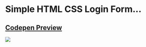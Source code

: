 <h1>Simple HTML CSS Login Form...</h1>
<h2><a href=" https://codepen.io/pen/OJBjZwJ">Codepen Preview</a></h2>
<img src="https://i.ibb.co/ZW5n7z6/image-2023-04-30-132601877.png">
